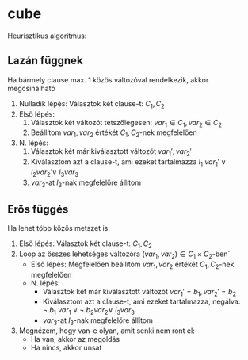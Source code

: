 # cube

Heurisztikus algoritmus:

## Lazán függnek

Ha bármely clause max. 1 közös változóval rendelkezik, akkor megcsinálható

1. Nulladik lépés: Választok két clause-t: $C_1, C_2$ 
2. Első lépés:
	1. Választok két változót tetszőlegesen: $var_1 \in C_1, var_2 \in C_2$
	2. Beállítom $var_1, var_2$ értékét $C_1, C_2$-nek megfelelően
2. N. lépés: 
	1. Választok két már kiválasztott változót $var_1', var_2'$ 
	2. Kiválasztom azt a clause-t, ami ezeket tartalmazza $l_1 \ var_1' \lor l_2 var_2' \lor \ l_3 var_3$
	3. $var_3$-at $l_3$-nak megfelelőre állítom

## Erős függés

Ha lehet több közös metszet is:

1. Első lépés: Választok két clause-t: $C_1, C_2$
2. Loop az összes lehetséges változóra $(var_1, var_2) \in C_1 \times C_2$-ben`
	- Első lépés: Megfelelően beállítom $var_1, var_2$ értékét $C_1, C_2$-nek megfelelően
	- N. lépés: 
	  - Választok két már kiválasztott változót $var_1' = b_1 , var_2' = b_2$ 
	  - Kiválasztom azt a clause-t, ami ezeket tartalmazza, negálva:  
		$\lnot . b_1 \ var_1 \lor \lnot . b_2 var_2 \lor \ l_3 var_3$
	  - $var_3$-at $l_3$-nak megfelelőre állítom
3. Megnézem, hogy van-e olyan, amit senki nem ront el:
	- Ha van, akkor az megoldás
	- Ha nincs, akkor unsat